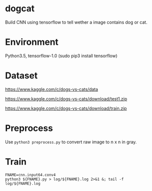 # dogcat

Build CNN using tensorflow to tell wether a image contains dog or cat.

# Environment

Python3.5, tensorflow-1.0 (sudo pip3 install tensorflow)

# Dataset

https://www.kaggle.com/c/dogs-vs-cats/data

https://www.kaggle.com/c/dogs-vs-cats/download/test1.zip

https://www.kaggle.com/c/dogs-vs-cats/download/train.zip

# Preprocess

Use `python3 preprocess.py` to convert raw image to n x n in gray.

# Train

```
FNAME=cnn.input64.conv4
python3 ${FNAME}.py > log/${FNAME}.log 2>&1 &; tail -f log/${FNAME}.log
```